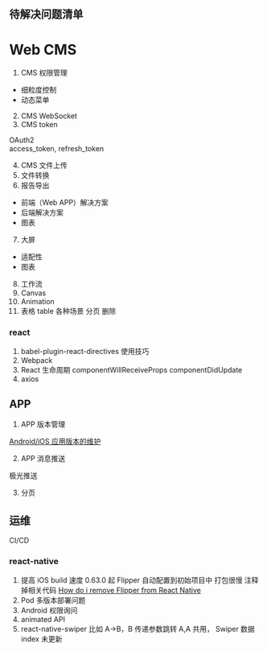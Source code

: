 ## 待解决问题清单

# Web CMS

1. CMS 权限管理

- 细粒度控制
- 动态菜单

2. CMS WebSocket
3. CMS token

OAuth2  
access_token, refresh_token

4. CMS 文件上传
5. 文件转换
6. 报告导出

- 前端（Web APP）解决方案
- 后端解决方案
- 图表

7. 大屏

- 适配性
- 图表

8. 工作流
9. Canvas
10. Animation
11. 表格 table 各种场景 分页 删除

### react

1. babel-plugin-react-directives 使用技巧
2. Webpack
3. React 生命周期 componentWillReceiveProps componentDidUpdate
4. axios

## APP

1. APP 版本管理

[Android/iOS 应用版本的维护](https://www.ifeegoo.com/android-ios-app-version-maintenance.html)

2. APP 消息推送

极光推送

3. 分页

## 运维

CI/CD

### react-native

1. 提高 iOS build 速度 0.63.0 起 Flipper 自动配置到初始项目中 打包很慢 注释掉相关代码 [How do i remove Flipper from React Native](https://github.com/facebook/flipper/issues/1326)
2. Pod 多版本部署问题
3. Android 权限询问
4. animated API
5. react-native-swiper 比如 A->B，B 传递参数跳转 A,A 共用， Swiper 数据 index 未更新
